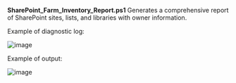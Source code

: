 **SharePoint_Farm_Inventory_Report.ps1** Generates a comprehensive report of SharePoint sites, lists, and libraries with owner information.

Example of diagnostic log:

![image](https://github.com/user-attachments/assets/d06d9db1-b345-42c2-81d9-35238acefb56)


Example of output:

![image](https://github.com/user-attachments/assets/e1dcdf37-4fb4-4668-ac56-5f5136d34897)
